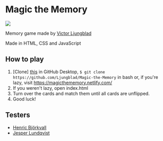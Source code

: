# Magic the Memory
<img src="https://media.giphy.com/media/14nUsH2z8szLIQ/giphy.gif">

Memory game made by <a href="https://github.com/Ljungblad">Victor Ljungblad</a>


Made in HTML, CSS and JavaScript

## How to play
1. [Clone] <a href="https://github.com/Ljungblad/Magic-the-Memory">this</a> in GitHub Desktop,
`$ git clone https://github.com/Ljungblad/Magic-the-Memory` in bash or, if you're lazy, visit https://magicthememory.netlify.com/
2. If you weren't lazy, open index.html
3. Turn over the cards and match them until all cards are unflipped.
4. Good luck!

## Testers

* <a href="https://github.com/henricbjork">Henric Björkvall</a>
* <a href="https://github.com/jesperlndqvst">Jesper Lundqvist</a>
